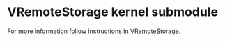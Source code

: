 # VRemoteStorage kernel submodule

For more information follow instructions in [VRemoteStorage](https://github.com/sabaebrahimi/VRemoteStorage).
